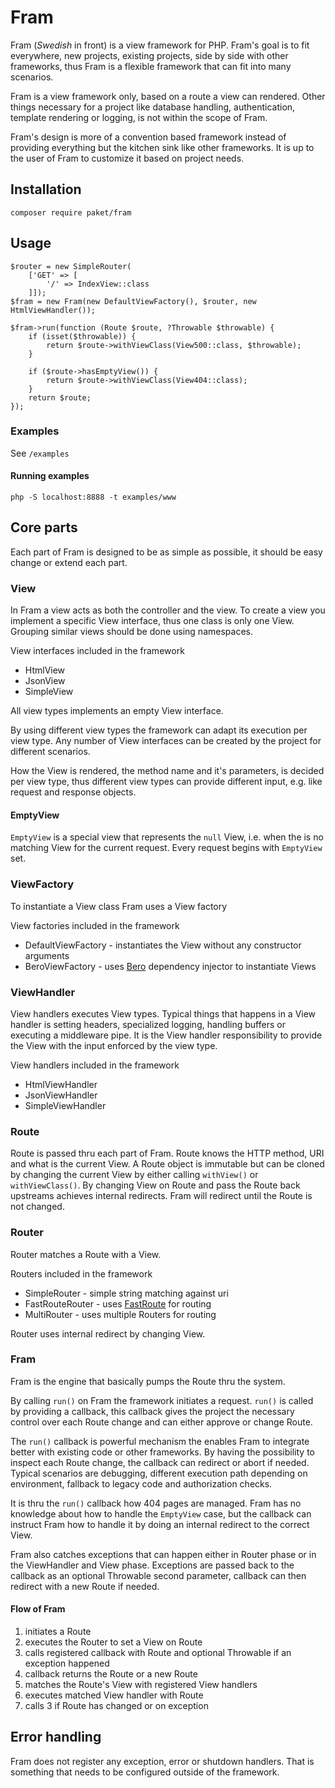 # Fram

Fram (_Swedish_ in front) is a view framework for PHP. Fram's goal is to fit everywhere, new projects, existing projects,
side by side with other frameworks, thus Fram is a flexible framework that can fit into many scenarios.

Fram is a view framework only, based on a route a view can rendered. Other things necessary for a project like database handling, authentication, template rendering or logging, is not within the scope of Fram.

Fram's design is more of a convention based framework instead of providing everything but the kitchen sink like other frameworks. It is  up to the user of Fram to customize it based on project needs.

## Installation

`composer require paket/fram`

## Usage

```
$router = new SimpleRouter(
    ['GET' => [
        '/' => IndexView::class
    ]]);
$fram = new Fram(new DefaultViewFactory(), $router, new HtmlViewHandler());

$fram->run(function (Route $route, ?Throwable $throwable) {
    if (isset($throwable)) {
        return $route->withViewClass(View500::class, $throwable);
    }

    if ($route->hasEmptyView()) {
        return $route->withViewClass(View404::class);
    }
    return $route;
});
```

### Examples

See `/examples`

#### Running examples

`php -S localhost:8888 -t examples/www`

## Core parts

Each part of Fram is designed to be as simple as possible, it should be easy change or extend each part.

### View

In Fram a view acts as both the controller and the view. To create a view you implement a specific View interface, thus one class is only one View. Grouping similar views should be done using namespaces. 

View interfaces included in the framework

* HtmlView
* JsonView
* SimpleView

All view types implements an empty View interface.

By using different view types the framework can adapt its execution per view type. Any number of View interfaces can be created by the project for different scenarios.

How the View is rendered, the method name and it's parameters, is decided per view type, thus different view types can provide different input, e.g. like request and response objects.

#### EmptyView

`EmptyView` is a special view that represents the `null` View, i.e.
when the is no matching View for the current request. Every request begins with `EmptyView` set.

### ViewFactory

To instantiate a View class Fram uses a View factory

View factories included in the framework

* DefaultViewFactory - instantiates the View without any constructor arguments
* BeroViewFactory - uses [Bero](https://github.com/paketphp/bero) dependency injector to instantiate Views

### ViewHandler

View handlers executes View types. Typical things that happens in a View handler is setting headers, specialized logging, handling buffers or executing a middleware pipe. It is the View handler responsibility to provide the View with the input enforced by the view type.

View handlers included in the framework

* HtmlViewHandler
* JsonViewHandler
* SimpleViewHandler

### Route

Route is passed thru each part of Fram. Route knows the HTTP method, URI and what is the current View. A Route object is immutable but can be cloned by changing the current View by either calling `withView()` or `withViewClass()`. By changing View on Route and pass the Route back upstreams achieves internal redirects. Fram will redirect until the Route is not changed.

### Router

Router matches a Route with a View.

Routers included in the framework

* SimpleRouter - simple string matching against uri
* FastRouteRouter - uses [FastRoute](https://github.com/nikic/FastRoute) for routing
* MultiRouter - uses multiple Routers for routing

Router uses internal redirect by changing View.

### Fram

Fram is the engine that basically pumps the Route thru the system.

By calling `run()` on Fram the framework initiates a request.
`run()` is called by providing a callback, this callback gives the project the necessary control over each Route change and can either approve or change Route. 

The `run()` callback is  powerful mechanism the enables Fram to integrate better with existing code or other frameworks. By having the possibility to inspect each Route change, the callback can redirect or abort if needed. Typical scenarios are debugging, different execution path depending on environment, fallback to legacy code and authorization checks.

It is thru the `run()` callback how 404 pages are managed. Fram has no knowledge about how to handle the `EmptyView` case, but the callback can instruct Fram how to handle it by doing an internal redirect to the correct View.

Fram also catches exceptions that can happen either in Router phase or in the ViewHandler and View phase. Exceptions are passed back to the callback as an optional Throwable second parameter, callback can then redirect with a new Route if needed.  

#### Flow of Fram

1. initiates a Route
2. executes the Router to set a View on Route
3. calls registered callback with Route and optional Throwable if an exception happened
4. callback returns the Route or a new Route
5. matches the Route's View with registered View handlers
6. executes matched View handler with Route
7. calls 3 if Route has changed or on exception

## Error handling

Fram does not register any exception, error or shutdown handlers. That is something that needs to be configured outside of the framework.
